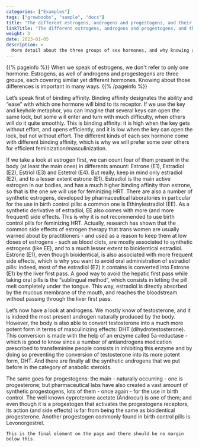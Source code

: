```yaml
---
categories: ["Examples"]
tags: ["growboobs", "sample", "docs"]
title: "The different estrogens, androgens and progestogens, and their binding affinity"
linkTitle: "The different estrogens, androgens and progestogens, and their binding affinity"
weight: 3
date: 2023-01-05
description: >
  More detail about the three groups of sex hormones, and why knowing about them is important
---
```


{{% pageinfo %}}
When we speak of estrogens, we don't refer to only one hormone. Estrogens, as well of androgens and progestegens are three groups, each covering similar yet different hormones. Knowing about those differences is important in many ways. 
{{% /pageinfo %}}


Let’s speak first of binding affinity. Binding affinity designates the ability and “ease” with which one hormone will bind to its receptor. If we use the key and keyhole metaphor, you can imagine that several keys can open the same lock, but some will enter and turn with much difficulty, when others will do it quite smoothly. This is binding affinity: it is high when the key gets without effort, and opens efficiently, and it is low when the key can open the lock, but not without effort. The different kinds of each sex hormone come with different binding affinity, which is why we will prefer some over others for efficient feminization/masculinization.

If we take a look at estrogen first, we can count four of them present in the body (at least the main ones) in differents amount: Estrone (E1), Estradiol (E2), Estriol (E3) and Estetrol (E4). But really, keep in mind only estradiol (E2), and to a lesser extent estrone (E1). Estradiol is the main active estrogen in our bodies, and has a much higher binding affinity than estrone, so that is the one we will use for feminizing HRT. There are also a number of synthetic estrogens, developed by pharmaceutical laboratories in particular for the use in birth control pills: a common one is Ethinylestradiol (EE). As a synthetic derivative of estradiol, EE also comes with more (and more frequent) side effects. This is why it is not recommended to use birth control pills for feminizing HRT. Actually, research has shown that the common side effects of estrogen therapy that trans women are usually warned about by practitioners - and used as a reason to keep them at low doses of estrogens - such as blood clots, are mostly associated to synthetic estrogens (like EE), and to a much lesser extent to bioidentical estradiol. Estrone (E1), even though bioidentical, is also associated with more frequent side effects, which is why you want to avoid oral administration of estradiol pills: indeed, most of the estradiol (E2) it contains is converted into Estrone (E1) by the liver first pass. A good way to avoid the hepatic first pass while taking oral pills is the “sublingual method”, which consists in letting the pill melt completely under the tongue. This way, estradiol is directly absorbed by the mucous membrane of the mouth, and reaches the bloodstream without passing through the liver first pass.

Let’s now have a look at androgens. We mostly know of testosterone, and it is indeed the most present androgen naturally produced by the body. However, the body is also able to convert testosterone into a much more potent form in terms of masculinizing effects: DHT (dihydrotestosterone). This conversion is made with the help of an enzyme called 5a-reductase - which is good to know since a number of antiandrogens medication prescribed to transfeminine people consists in inhibiting this enzyme and by doing so preventing the conversion of testosterone into its more potent form, DHT. And there are finally all the synthetic androgens that we put before in the category of anabolic steroids.

The same goes for progestogens: the main - naturally occurring - one is progesterone; but pharmaceutical labs have also created a vast amount of synthetic progestogens, lots of them - once again - for the use in birth control. The well known cyproterone acetate (Androcur) is one of them; and even though it is a progestogen that activates the progestogens receptors, its action (and side effects) is far from being the same as bioidentical progesterone. Another progestogen commonly found in birth control pills is Levonorgestrel.



```
This is the final element on the page and there should be no margin below this.
```
